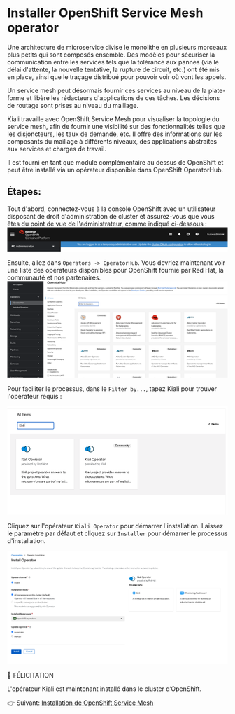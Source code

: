 # Installer OpenShift Service Mesh operator

Une architecture de microservice divise le monolithe en plusieurs morceaux plus petits qui sont composés ensemble. Des modèles pour sécuriser la communication entre les services tels que la tolérance aux pannes (via le délai d'attente, la nouvelle tentative, la rupture de circuit, etc.) ont été mis en place, ainsi que le traçage distribué pour pouvoir voir où vont les appels.

Un service mesh peut désormais fournir ces services au niveau de la plate-forme et libère les rédacteurs d'applications de ces tâches. Les décisions de routage sont prises au niveau du maillage.

Kiali travaille avec OpenShift Service Mesh pour visualiser la topologie du service mesh, afin de fournir une visibilité sur des fonctionnalités telles que les disjoncteurs, les taux de demande, etc. Il offre des informations sur les composants du maillage à différents niveaux, des applications abstraites aux services et charges de travail.

 Il est fourni en tant que module complémentaire au dessus de OpenShift et peut être installé via un opérateur disponible dans OpenShift OperatorHub.


## Étapes:

Tout d'abord, connectez-vous à la console OpenShift avec un utilisateur disposant de droit d'administration de cluster et assurez-vous que vous êtes du point de vue de l'administrateur, comme indiqué ci-dessous :
![Administration Perspective](images/admin-perspective.png)

Ensuite, allez dans `Operators -> OperatorHub`. Vous devriez maintenant voir une liste des opérateurs disponibles pour OpenShift fournie par Red Hat, la communauté et nos partenaires.
![Operator Hub](images/operator-hub.png)

Pour faciliter le processus, dans le `Filter by...`, tapez Kiali pour trouver l'opérateur requis :

![Service Mesh Operator](images/kiali-operator.png)

Cliquez sur l'opérateur `Kiali Operator` pour démarrer l'installation. Laissez le paramètre par défaut et cliquez sur `Installer` pour démarrer le processus d'installation.

![Installation](images/install-kiali-operator.png)

:tada: FÉLICITATION

L'opérateur Kiali est maintenant installé dans le cluster d’OpenShift.

:point_right: Suivant: [Installation de OpenShift Service Mesh](install-ossm-operator.md)



